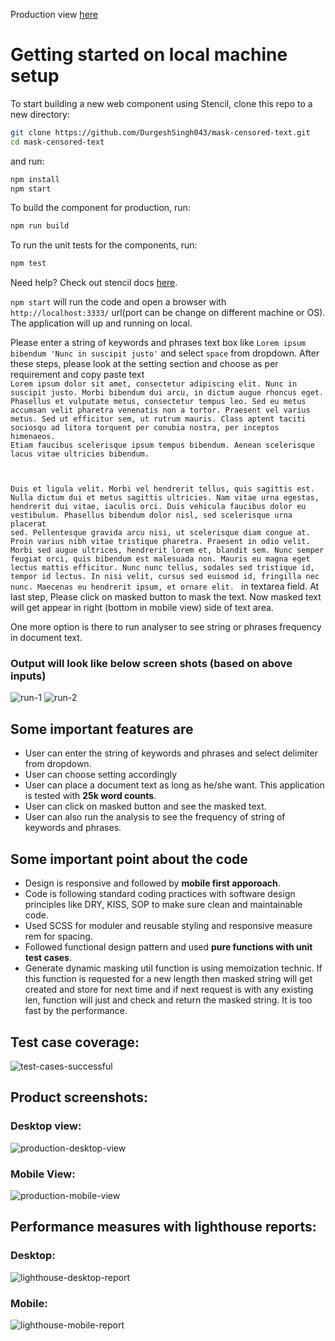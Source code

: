 Production view [here](https://durgeshsingh043.github.io/mask-censored-text/)

# Getting started on local machine setup

To start building a new web component using Stencil, clone this repo to a new directory:

```bash
git clone https://github.com/DurgeshSingh043/mask-censored-text.git
cd mask-censored-text
```

and run:

```bash
npm install
npm start
```

To build the component for production, run:

```bash
npm run build
```

To run the unit tests for the components, run:

```bash
npm test
```

Need help? Check out stencil docs [here](https://stenciljs.com/docs/my-first-component).

`npm start` will run the code and open a browser with `http://localhost:3333/` url(port can be change on different machine or OS). The application will up and running on local. 

Please enter a string of keywords and phrases text box like `Lorem ipsum bibendum 'Nunc in suscipit justo'` and select ` space ` from dropdown. After these steps, please look at the setting section and choose as per requirement and copy paste text <code> Lorem ipsum dolor sit amet, consectetur adipiscing elit. Nunc in suscipit justo. Morbi bibendum dui arcu, in dictum augue rhoncus eget. Phasellus et vulputate metus, consectetur tempus leo. Sed eu metus accumsan velit pharetra venenatis non a tortor. Praesent vel varius metus. Sed ut efficitur sem, ut rutrum mauris. Class aptent taciti sociosqu ad litora torquent per conubia nostra, per inceptos himenaeos. Etiam faucibus scelerisque ipsum tempus bibendum. Aenean scelerisque lacus vitae ultricies bibendum.

Duis et ligula velit. Morbi vel hendrerit tellus, quis sagittis est. Nulla dictum dui et metus sagittis ultricies. Nam vitae urna egestas, hendrerit dui vitae, iaculis orci. Duis vehicula faucibus dolor eu vestibulum. Phasellus bibendum dolor nisl, sed scelerisque urna placerat sed. Pellentesque gravida arcu nisi, ut scelerisque diam congue at. Proin varius nibh vitae tristique pharetra. Praesent in odio velit. Morbi sed augue ultrices, hendrerit lorem et, blandit sem. Nunc semper feugiat orci, quis bibendum est malesuada non. Mauris eu magna eget lectus mattis efficitur. Nunc nunc tellus, sodales sed tristique id, tempor id lectus. In nisi velit, cursus sed euismod id, fringilla nec nunc. Maecenas eu hendrerit ipsum, et ornare elit. </code> in textarea field. At last step, Please click on masked button to mask the text. Now masked text will get appear in right (bottom in mobile view) side of text area. 

One more option is there to run analyser to see string or phrases frequency in document text.

### Output will look like below screen shots (based on above inputs)
![run-1](https://user-images.githubusercontent.com/45793814/179830649-1b0732a0-ca3a-4760-aeea-bb3733160c9a.PNG)
![run-2](https://user-images.githubusercontent.com/45793814/179830679-825bece9-e16c-4ac2-ab23-caf540424b5f.PNG)

## Some important features are
- User can enter the string of keywords and phrases and select delimiter from dropdown.
- User can choose setting accordingly
- User can place a document text as long as he/she want. This application is tested with <strong>25k word counts</strong>.
- User can click on masked button and see the masked text.
- User can also run the analysis to see the frequency of string of keywords and phrases.

## Some important point about the code
- Design is responsive and followed by <strong>mobile first apporoach</strong>.
- Code is following standard coding practices with software design principles like DRY, KISS, SOP to make sure clean and maintainable code.
- Used SCSS for moduler and reusable styling and responsive measure rem for spacing.
- Followed functional design pattern and used <strong>pure functions with unit test cases</strong>.
- Generate dynamic masking util function is using memoization technic. If this function is requested for a new length then masked string will get created and store for next time and if next request is with any existing len, function will just and check and return the masked string. It is too fast by the performance.

## Test case coverage:
![test-cases-successful](https://user-images.githubusercontent.com/45793814/179819026-2d2df3b1-ed6a-4f3b-ac30-42a009879424.PNG)

## Product screenshots:

### Desktop view:
![production-desktop-view](https://user-images.githubusercontent.com/45793814/179818872-73eee8af-5d42-47da-b000-b5a75631ad27.PNG)

### Mobile View:
![production-mobile-view](https://user-images.githubusercontent.com/45793814/179818936-edab0bdd-d74a-43a6-9e8c-737b22b45bbf.PNG)

## Performance measures with lighthouse reports:

### Desktop:
![lighthouse-desktop-report](https://user-images.githubusercontent.com/45793814/179817671-f01cb180-b338-49bd-83ac-d4b2e33e89b3.PNG)

### Mobile:
![lighthouse-mobile-report](https://user-images.githubusercontent.com/45793814/179817810-753ec53c-e719-43a8-9f87-8b3ce561775c.PNG)



